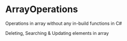 # ArrayOperations
Operations in array without any in-build functions in C#

Deleting, Searching & Updating elements in array
